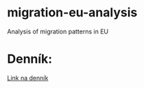 # migration-eu-analysis
Analysis of migration patterns in EU

# Denník:
[Link na denník](https://docs.google.com/document/d/1SVbSVroLgP-zUBPu5givcKsub7Yo2KZHNeJ71weWkHQ/edit?usp=sharing)
